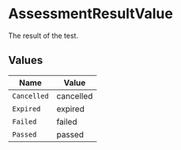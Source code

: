 # AssessmentResultValue

The result of the test.


## Values

| Name        | Value       |
| ----------- | ----------- |
| `Cancelled` | cancelled   |
| `Expired`   | expired     |
| `Failed`    | failed      |
| `Passed`    | passed      |